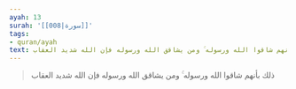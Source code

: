 ```yaml
---
ayah: 13
surah: '[[008|سورة]]'
tags:
- quran/ayah
text: ذلك بأنهم شاقوا الله ورسوله ۚ ومن يشاقق الله ورسوله فإن الله شديد العقاب
---
```

> ذلك بأنهم شاقوا الله ورسوله ۚ ومن يشاقق الله ورسوله فإن الله شديد العقاب
